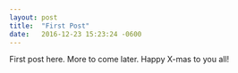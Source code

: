 ```yaml
---
layout: post
title:  "First Post"
date:   2016-12-23 15:23:24 -0600
---
```

First post here. More to come later. Happy X-mas to you all!
